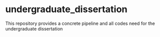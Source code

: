 # undergraduate_dissertation
This repository provides a concrete pipeline and all codes need for the undergraduate dissertation
